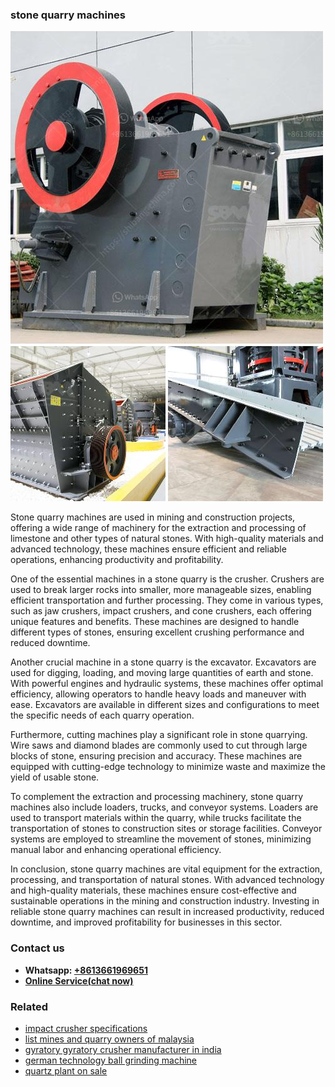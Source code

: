 <h3>stone quarry machines</h3><img src='1702950593.jpg' alt=''><p>Stone quarry machines are used in mining and construction projects, offering a wide range of machinery for the extraction and processing of limestone and other types of natural stones. With high-quality materials and advanced technology, these machines ensure efficient and reliable operations, enhancing productivity and profitability.</p><p>One of the essential machines in a stone quarry is the crusher. Crushers are used to break larger rocks into smaller, more manageable sizes, enabling efficient transportation and further processing. They come in various types, such as jaw crushers, impact crushers, and cone crushers, each offering unique features and benefits. These machines are designed to handle different types of stones, ensuring excellent crushing performance and reduced downtime.</p><p>Another crucial machine in a stone quarry is the excavator. Excavators are used for digging, loading, and moving large quantities of earth and stone. With powerful engines and hydraulic systems, these machines offer optimal efficiency, allowing operators to handle heavy loads and maneuver with ease. Excavators are available in different sizes and configurations to meet the specific needs of each quarry operation.</p><p>Furthermore, cutting machines play a significant role in stone quarrying. Wire saws and diamond blades are commonly used to cut through large blocks of stone, ensuring precision and accuracy. These machines are equipped with cutting-edge technology to minimize waste and maximize the yield of usable stone.</p><p>To complement the extraction and processing machinery, stone quarry machines also include loaders, trucks, and conveyor systems. Loaders are used to transport materials within the quarry, while trucks facilitate the transportation of stones to construction sites or storage facilities. Conveyor systems are employed to streamline the movement of stones, minimizing manual labor and enhancing operational efficiency.</p><p>In conclusion, stone quarry machines are vital equipment for the extraction, processing, and transportation of natural stones. With advanced technology and high-quality materials, these machines ensure cost-effective and sustainable operations in the mining and construction industry. Investing in reliable stone quarry machines can result in increased productivity, reduced downtime, and improved profitability for businesses in this sector.</p><h3>Contact us</h3><ul><li><strong>Whatsapp:&nbsp;<a href="https://wa.me/8613661969651">+8613661969651</a></strong></li><li><a href="https://swt.shibang-china.com/?git&amp;zhl&amp;stone quarry machines"><strong>Online Service(chat now)</strong></a></li></ul><h3>Related</h3><ul><li><a href='impact crusher specifications.md'>impact crusher specifications</a></li><li><a href='list mines and quarry owners of malaysia.md'>list mines and quarry owners of malaysia</a></li><li><a href='gyratory gyratory crusher manufacturer in india.md'>gyratory gyratory crusher manufacturer in india</a></li><li><a href='german technology ball grinding machine.md'>german technology ball grinding machine</a></li><li><a href='quartz plant on sale.md'>quartz plant on sale</a></li></ul>